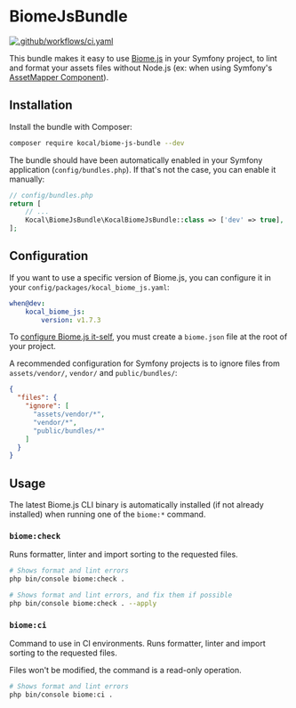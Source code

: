 # BiomeJsBundle

[![.github/workflows/ci.yaml](https://github.com/Kocal/BiomeJsBundle/actions/workflows/ci.yaml/badge.svg)](https://github.com/Kocal/BiomeJsBundle/actions/workflows/ci.yaml)

This bundle makes it easy to use [Biome.js](https://biomejs.dev/) in your Symfony project,
to lint and format your assets files without Node.js
(ex: when using Symfony's [AssetMapper Component](https://symfony.com/doc/current/frontend/asset_mapper.html)).

## Installation

Install the bundle with Composer:

```bash
composer require kocal/biome-js-bundle --dev
```

The bundle should have been automatically enabled in your Symfony application (`config/bundles.php`). 
If that's not the case, you can enable it manually:

```php
// config/bundles.php
return [
    // ...
    Kocal\BiomeJsBundle\KocalBiomeJsBundle::class => ['dev' => true],
];
```

## Configuration

If you want to use a specific version of Biome.js, you can configure it in your `config/packages/kocal_biome_js.yaml`:

```yaml
when@dev:
    kocal_biome_js:
        version: v1.7.3
```

To [configure Biome.js it-self](https://biomejs.dev/reference/configuration), you must create a `biome.json` file at the root of your project.

A recommended configuration for Symfony projects is to ignore files from `assets/vendor/`, `vendor/` and `public/bundles/`:
```json
{
  "files": {
    "ignore": [
      "assets/vendor/*",
      "vendor/*",
      "public/bundles/*"
    ]
  }
}
```

## Usage

The latest Biome.js CLI binary is automatically installed (if not already installed) when running one of the `biome:*` command.

### `biome:check`

Runs formatter, linter and import sorting to the requested files.

```bash
# Shows format and lint errors
php bin/console biome:check .

# Shows format and lint errors, and fix them if possible
php bin/console biome:check . --apply
```

### `biome:ci`

Command to use in CI environments. Runs formatter, linter and import sorting to the requested files.

Files won't be modified, the command is a read-only operation.

```bash
# Shows format and lint errors
php bin/console biome:ci .
